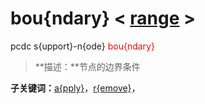 # bou{ndary}  < [range](range/) >
pcdc s{upport}-n{ode} <span style='color: red;'>bou{ndary}</span>
> **描述：**节点的边界条件

**子关键词：**[a{pply}](s{upport}-n{ode}/bou{ndary}/a{pply}/)，[r{emove}](s{upport}-n{ode}/bou{ndary}/r{emove}/)，

